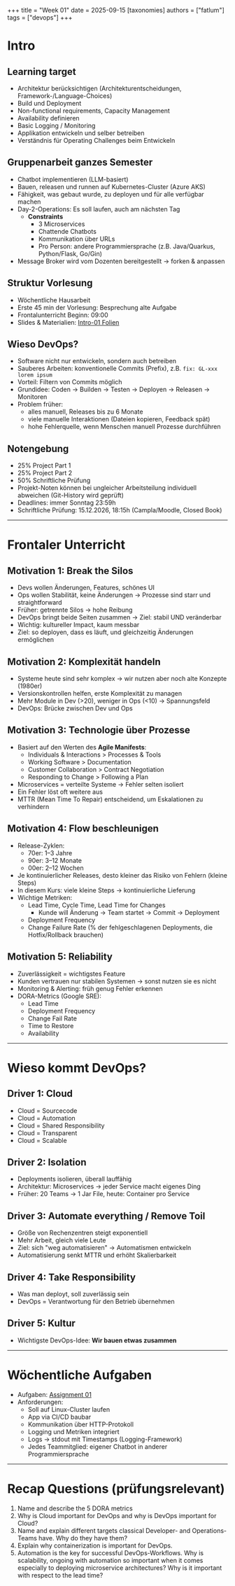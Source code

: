 +++
title = "Week 01"
date = 2025-09-15
[taxonomies]
authors = ["fatlum"]
tags = ["devops"]
+++

# Intro

## Learning target
- Architektur berücksichtigen (Architekturentscheidungen, Framework-/Language-Choices)
- Build und Deployment
- Non-functional requirements, Capacity Management
- Availability definieren
- Basic Logging / Monitoring
- Applikation entwickeln und selber betreiben
- Verständnis für Operating Challenges beim Entwickeln

## Gruppenarbeit ganzes Semester
- Chatbot implementieren (LLM-basiert)
- Bauen, releasen und runnen auf Kubernetes-Cluster (Azure AKS)
- Fähigkeit, was gebaut wurde, zu deployen und für alle verfügbar machen
- Day-2-Operations: Es soll laufen, auch am nächsten Tag
  - **Constraints**
    - 3 Microservices
    - Chattende Chatbots
    - Kommunikation über URLs
    - Pro Person: andere Programmiersprache (z.B. Java/Quarkus, Python/Flask, Go/Gin)
- Message Broker wird vom Dozenten bereitgestellt → forken & anpassen

## Struktur Vorlesung
- Wöchentliche Hausarbeit
- Erste 45 min der Vorlesung: Besprechung alte Aufgabe
- Frontalunterricht Beginn: 09:00
- Slides & Materialien: [Intro-01 Folien](https://spd.pages.fhnw.ch/module/devops/templates/reports/devops-foundations/hs25/index.html)

## Wieso DevOps?
- Software nicht nur entwickeln, sondern auch betreiben
- Sauberes Arbeiten: konventionelle Commits (Prefix), z.B. `fix: GL-xxx lorem ipsum`
- Vorteil: Filtern von Commits möglich
- Grundidee: Coden → Builden → Testen → Deployen → Releasen → Monitoren
- Problem früher:
  - alles manuell, Releases bis zu 6 Monate
  - viele manuelle Interaktionen (Dateien kopieren, Feedback spät)
  - hohe Fehlerquelle, wenn Menschen manuell Prozesse durchführen

## Notengebung
- 25% Project Part 1
- 25% Project Part 2
- 50% Schriftliche Prüfung
- Projekt-Noten können bei ungleicher Arbeitsteilung individuell abweichen (Git-History wird geprüft)
- Deadlines: immer Sonntag 23:59h
- Schriftliche Prüfung: 15.12.2026, 18:15h (Campla/Moodle, Closed Book)

---

# Frontaler Unterricht

## Motivation 1: Break the Silos
- Devs wollen Änderungen, Features, schönes UI
- Ops wollen Stabilität, keine Änderungen → Prozesse sind starr und straightforward
- Früher: getrennte Silos → hohe Reibung
- DevOps bringt beide Seiten zusammen → Ziel: stabil UND veränderbar
- Wichtig: kultureller Impact, kaum messbar
- Ziel: so deployen, dass es läuft, und gleichzeitig Änderungen ermöglichen

## Motivation 2: Komplexität handeln
- Systeme heute sind sehr komplex → wir nutzen aber noch alte Konzepte (1980er)
- Versionskontrollen helfen, erste Komplexität zu managen
- Mehr Module in Dev (>20), weniger in Ops (<10) → Spannungsfeld
- DevOps: Brücke zwischen Dev und Ops

## Motivation 3: Technologie über Prozesse
- Basiert auf den Werten des **Agile Manifests**:
  - Individuals & Interactions > Processes & Tools
  - Working Software > Documentation
  - Customer Collaboration > Contract Negotiation
  - Responding to Change > Following a Plan
- Microservices = verteilte Systeme → Fehler selten isoliert
- Ein Fehler löst oft weitere aus
- MTTR (Mean Time To Repair) entscheidend, um Eskalationen zu verhindern

## Motivation 4: Flow beschleunigen
- Release-Zyklen:
  - 70er: 1–3 Jahre
  - 90er: 3–12 Monate
  - 00er: 2–12 Wochen
- Je kontinuierlicher Releases, desto kleiner das Risiko von Fehlern (kleine Steps)
- In diesem Kurs: viele kleine Steps → kontinuierliche Lieferung
- Wichtige Metriken:
  - Lead Time, Cycle Time, Lead Time for Changes
    - Kunde will Änderung → Team startet → Commit → Deployment
  - Deployment Frequency
  - Change Failure Rate (% der fehlgeschlagenen Deployments, die Hotfix/Rollback brauchen)

## Motivation 5: Reliability
- Zuverlässigkeit = wichtigstes Feature
- Kunden vertrauen nur stabilen Systemen → sonst nutzen sie es nicht
- Monitoring & Alerting: früh genug Fehler erkennen
- DORA-Metrics (Google SRE):
  - Lead Time
  - Deployment Frequency
  - Change Fail Rate
  - Time to Restore
  - Availability

---

# Wieso kommt DevOps?

## Driver 1: Cloud
- Cloud = Sourcecode
- Cloud = Automation
- Cloud = Shared Responsibility
- Cloud = Transparent
- Cloud = Scalable

## Driver 2: Isolation
- Deployments isolieren, überall lauffähig
- Architektur: Microservices → jeder Service macht eigenes Ding
- Früher: 20 Teams → 1 Jar File, heute: Container pro Service

## Driver 3: Automate everything / Remove Toil
- Größe von Rechenzentren steigt exponentiell
- Mehr Arbeit, gleich viele Leute
- Ziel: sich "weg automatisieren" → Automatismen entwickeln
- Automatisierung senkt MTTR und erhöht Skalierbarkeit

## Driver 4: Take Responsibility
- Was man deployt, soll zuverlässig sein
- DevOps = Verantwortung für den Betrieb übernehmen

## Driver 5: Kultur
- Wichtigste DevOps-Idee: **Wir bauen etwas zusammen**

---

# Wöchentliche Aufgaben
- Aufgaben: [Assignment 01](https://spd.pages.fhnw.ch/module/devops/templates/reports/devops-foundations/hs25/assignments/assignment01.html)
- Anforderungen:
  - Soll auf Linux-Cluster laufen
  - App via CI/CD baubar
  - Kommunikation über HTTP-Protokoll
  - Logging und Metriken integriert
  - Logs → stdout mit Timestamps (Logging-Framework)
  - Jedes Teammitglied: eigener Chatbot in anderer Programmiersprache

---

# Recap Questions (prüfungsrelevant)
1. Name and describe the 5 DORA metrics
2. Why is Cloud important for DevOps and why is DevOps important for Cloud?
3. Name and explain different targets classical Developer- and Operations-Teams have. Why do they have them?
4. Explain why containerization is important for DevOps.
5. Automation is the key for successful DevOps-Workflows. Why is scalability, ongoing with automation so important when it comes especially to deploying microservice architectures? Why is it important with respect to the lead time?
